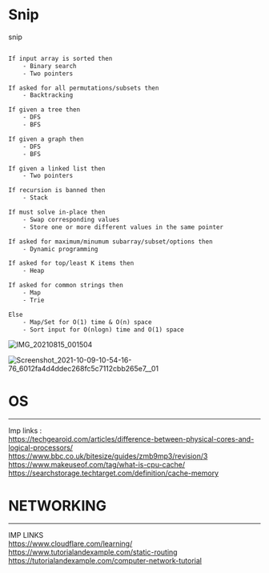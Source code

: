 # Snip
snip


```diff

If input array is sorted then
    - Binary search
    - Two pointers

If asked for all permutations/subsets then
    - Backtracking

If given a tree then
    - DFS
    - BFS

If given a graph then
    - DFS
    - BFS

If given a linked list then
    - Two pointers

If recursion is banned then
    - Stack

If must solve in-place then
    - Swap corresponding values
    - Store one or more different values in the same pointer

If asked for maximum/minumum subarray/subset/options then
    - Dynamic programming

If asked for top/least K items then
    - Heap

If asked for common strings then
    - Map
    - Trie

Else
    - Map/Set for O(1) time & O(n) space
    - Sort input for O(nlogn) time and O(1) space


```



![IMG_20210815_001504](https://user-images.githubusercontent.com/75937169/138553492-46314a60-8eae-4d10-a47f-c5cfd1d0cafb.jpg)

![Screenshot_2021-10-09-10-54-16-76_6012fa4d4ddec268fc5c7112cbb265e7__01](https://user-images.githubusercontent.com/75937169/138553497-ef7acd8e-1be0-4345-bb7d-51382c94c738.jpg)




# OS
------
Imp links : <br /> 
https://techgearoid.com/articles/difference-between-physical-cores-and-logical-processors/        <br /> 
https://www.bbc.co.uk/bitesize/guides/zmb9mp3/revision/3     <br /> 
https://www.makeuseof.com/tag/what-is-cpu-cache/      <br /> 
https://searchstorage.techtarget.com/definition/cache-memory     <br /> 


# NETWORKING
------
IMP LINKS <br />
https://www.cloudflare.com/learning/    <br /> 
https://www.tutorialandexample.com/static-routing    <br /> 
https://tutorialandexample.com/computer-network-tutorial   <br /> 
